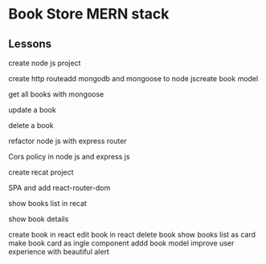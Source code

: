 # Book Store MERN stack 

## Lessons

 create node js project
 
create http routeadd mongodb and mongoose to node jscreate book model

get all books with mongoose

update a book 

delete a book

refactor node js with express router

Cors policy in node js and express js

create recat project

SPA and add react-router-dom

show books list in recat

show book details

create book in react
edit book in react
delete book
show books list as card
make book card as ingle component
addd book model
improve user experience with beautiful alert
